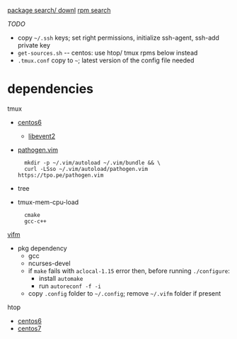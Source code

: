 
[package search/ downl](http://pkgs.org)
[rpm search](http://rpm.pbone.net/index.php3)

*TODO*
- copy `~/.ssh` keys; set right permissions, initialize ssh-agent, ssh-add private key
- `get-sources.sh` -- centos: use htop/ tmux rpms below instead
- `.tmux.conf` copy to `~`; latest version of the config file needed

# dependencies

tmux
- [centos6](ftp://ftp.pbone.net/mirror/ftp5.gwdg.de/pub/opensuse/repositories/home:/kalyaka/CentOS_CentOS-6/x86_64/tmux-1.8-6.1.x86_64.rpm) 
    - [libevent2](ftp://ftp.pbone.net/mirror/ftp5.gwdg.de/pub/opensuse/repositories/home:/kalyaka/CentOS_CentOS-6/x86_64/libevent2-2.0.21-11.1.x86_64.rpm)

- [pathogen.vim](https://github.com/tpope/vim-pathogen)

        mkdir -p ~/.vim/autoload ~/.vim/bundle && \
        curl -LSso ~/.vim/autoload/pathogen.vim https://tpo.pe/pathogen.vim
- tree
- tmux-mem-cpu-load

        cmake
        gcc-c++

[vifm](http://vifm.info/downloads.shtml)
- pkg dependency
    - gcc
    - ncurses-devel
    - if `make` fails with `aclocal-1.15` error then, before running `./configure`:
        - install `automake`
        - run `autoreconf -f -i`
    - copy `.config` folder to `~/.config`; remove `~/.vifm` folder if present

htop
- [centos6](ftp://ftp.pbone.net/mirror/ftp5.gwdg.de/pub/opensuse/repositories/home:/kalyaka/CentOS_CentOS-6/x86_64/htop-1.0.2-6.1.x86_64.rpm)
- [centos7](http://dl.fedoraproject.org/pub/epel/7/x86_64/h/htop-1.0.3-3.el7.x86_64.rpm)



